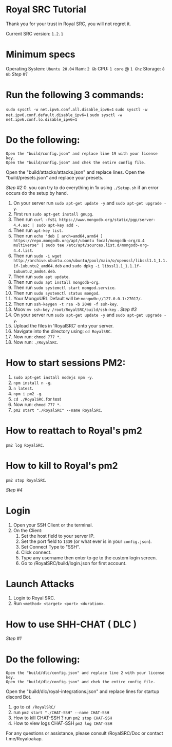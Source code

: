 # Royal SRC Tutorial

Thank you for your trust in Royal SRC, you will not regret it.

Current SRC version: `1.2.1`

# Minimum specs

Operating System: `Ubuntu 20.04`
Ram: `2 Gb`
CPU: `1 core` @ `1 Ghz`
Storage: `8 Gb`
*Step #1*

# Run the following 3 commands:

`sudo sysctl -w net.ipv6.conf.all.disable_ipv6=1`
`sudo sysctl -w net.ipv6.conf.default.disable_ipv6=1`
`sudo sysctl -w net.ipv6.conf.lo.disable_ipv6=1`


# Do the following:
	Open the "build/config.json" and replace line 19 with your license key.
	Open the "build/config.json" and chek the entire config file.
   Open the "build/attacks/attacks.json" and replace lines.
	Open the "build/presets.json" and replace your presets.

*Step #2*
0.  you can try to do everything in 1x using `./Setup.sh` if an error occurs do the setup by hand.
1.  On your server run `sudo apt-get update -y` and `sudo apt-get upgrade -y`.
2.  First run `sudo apt-get install gnupg`.
3.  Then run `curl -fsSL https://www.mongodb.org/static/pgp/server-4.4.asc | sudo apt-key add -`.
4.  Then run `apt-key list`.
5.  Then run `echo "deb [ arch=amd64,arm64 ] https://repo.mongodb.org/apt/ubuntu focal/mongodb-org/4.4 multiverse" | sudo tee /etc/apt/sources.list.d/mongodb-org-4.4.list`.
6.  Then run `sudo -i wget http://archive.ubuntu.com/ubuntu/pool/main/o/openssl/libssl1.1_1.1.1f-1ubuntu2_amd64.deb` and `sudo dpkg -i libssl1.1_1.1.1f-1ubuntu2_amd64.deb`.
6.  Then run `sudo apt update`.
7.  Then run `sudo apt install mongodb-org`.
8.  Then run `sudo systemctl start mongod.service`.
9.  Then run `sudo systemctl status mongod`.
10. Your MongoURL Default will be `mongodb://127.0.0.1:27017/`.
11. Then run `ssh-keygen -t rsa -b 2048 -f ssh-key`.
12. Moov  `mv ssh-key /root/RoyalSRC/build/ssh-key` .
*Step #3*
1. On your server run `sudo apt-get update -y` and `sudo apt-get upgrade -y`.
2. Upload the files in 'RoyalSRC' onto your server.
3. Navigate into the directory using: `cd RoyalSRC`.
4. Now run: `chmod 777 *`.
5. Now run: `./RoyalSRC`.

# How to start sessions PM2:
1. `sudo apt-get install nodejs npm -y`.
2. `npm install n -g`.
3. `n latest`.
4. `npm i pm2 -g`.
5. `cd ./RoyalSRC`. for test
6. Now run: `chmod 777 *`.
7. `pm2 start "./RoyalSRC" --name RoyalSRC`.


# How to reattach to Royal's pm2

`pm2 log RoyalSRC`.

# How to kill to Royal's pm2

`pm2 stop RoyalSRC`.

*Step #4*
# Login
1. Open your SSH Client or the terminal.
2. On the Client:
   1. Set the host field to your server IP.
   2. Set the port field to `1339` (or what ever is in your `config.json`).
   3. Set Connect Type to "SSH".
   4. Click connect.
   5. Type any username then enter to ge to the custom login screen. 
   6. Go to /RoyalSRC/build/login.json for first account.

# Launch Attacks

1. Login to Royal SRC.
2. Run `<method> <target> <port> <duration>`.   

# How to use SHH-CHAT ( DLC )
*Step #1*
# Do the following:
	Open the "build/dlc/config.json" and replace line 2 with your license key.
	Open the "build/dlc/config.json" and chek the entire config file.
   Open the "build/dlc/royal-integrations.json" and replace lines for startup discord Bot.

1. go to `cd /RoyalSRC/`
2. run `pm2 start "./CHAT-SSH" --name CHAT-SSH`
3. How to kill CHAT-SSH ? run `pm2 stop CHAT-SSH`
4. How to view logs CHAT-SSH `pm2 log CHAT-SSH`

For any questions or assistance, please consult /RoyalSRC/Doc or contact t.me/Royaloakap.

